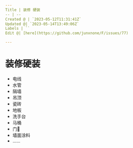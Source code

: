 ```yaml
---
Title | 装修 硬装
-- | --
Created @ | `2023-05-12T11:31:41Z`
Updated @| `2023-05-14T13:49:06Z`
Labels | ``
Edit @| [here](https://github.com/junxnone/F/issues/77)

---
```

# 装修硬装

- 电线
- 水管
- 隔墙
- 吊顶
- 瓷砖
- 地板
- 洗手台
- 马桶
- 门🚪
- 墙面涂料
- ......
